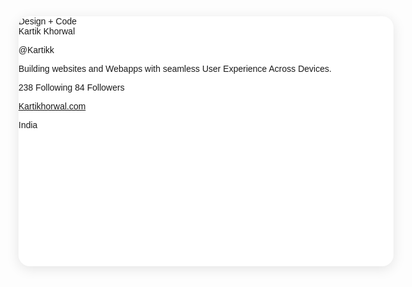 <!DOCTYPE html>
<html>
<head>
<style>
.card {
  background-color: white;
  border-radius: 18px;
  box-shadow: 0 4px 20px rgba(0, 0, 0, 0.1); 
  width: 600px;
  height: 400px; 
  margin: 200px auto;
  font-family: sans-serif;
  overflow: hidden;
}

.card-title {
  background-color: black;
  color: white;
  padding: 20px;
  font-size: 20px;
  font-weight: bold;
}

.card-content { 
  padding: 20px;
  color: #333;
}
</style>
</head>
<body>

<div class="card">
  <div class="card-title">Design + Code</div>
  <div class="card-content">
    Kartik Khorwal
    <p>@Kartikk</p> 
    Building websites and Webapps with seamless User Experience Across Devices.
    <p>238 Following       84 Followers</p>
    <a href="https://kartikhorwal.com">Kartikhorwal.com</a>
    <p>India</p>
  </div>
</div>

</body>
</html>
